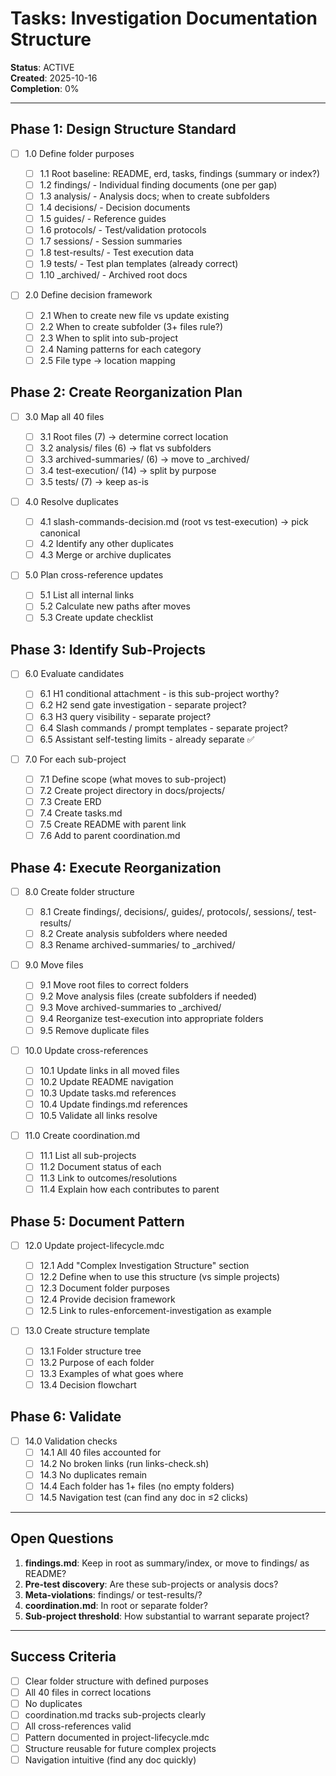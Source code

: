# Tasks: Investigation Documentation Structure

**Status**: ACTIVE  
**Created**: 2025-10-16  
**Completion**: 0%

---

## Phase 1: Design Structure Standard

- [ ] 1.0 Define folder purposes

  - [ ] 1.1 Root baseline: README, erd, tasks, findings (summary or index?)
  - [ ] 1.2 findings/ - Individual finding documents (one per gap)
  - [ ] 1.3 analysis/ - Analysis docs; when to create subfolders
  - [ ] 1.4 decisions/ - Decision documents
  - [ ] 1.5 guides/ - Reference guides
  - [ ] 1.6 protocols/ - Test/validation protocols
  - [ ] 1.7 sessions/ - Session summaries
  - [ ] 1.8 test-results/ - Test execution data
  - [ ] 1.9 tests/ - Test plan templates (already correct)
  - [ ] 1.10 \_archived/ - Archived root docs

- [ ] 2.0 Define decision framework
  - [ ] 2.1 When to create new file vs update existing
  - [ ] 2.2 When to create subfolder (3+ files rule?)
  - [ ] 2.3 When to split into sub-project
  - [ ] 2.4 Naming patterns for each category
  - [ ] 2.5 File type → location mapping

## Phase 2: Create Reorganization Plan

- [ ] 3.0 Map all 40 files

  - [ ] 3.1 Root files (7) → determine correct location
  - [ ] 3.2 analysis/ files (6) → flat vs subfolders
  - [ ] 3.3 archived-summaries/ (6) → move to \_archived/
  - [ ] 3.4 test-execution/ (14) → split by purpose
  - [ ] 3.5 tests/ (7) → keep as-is

- [ ] 4.0 Resolve duplicates

  - [ ] 4.1 slash-commands-decision.md (root vs test-execution) → pick canonical
  - [ ] 4.2 Identify any other duplicates
  - [ ] 4.3 Merge or archive duplicates

- [ ] 5.0 Plan cross-reference updates
  - [ ] 5.1 List all internal links
  - [ ] 5.2 Calculate new paths after moves
  - [ ] 5.3 Create update checklist

## Phase 3: Identify Sub-Projects

- [ ] 6.0 Evaluate candidates

  - [ ] 6.1 H1 conditional attachment - is this sub-project worthy?
  - [ ] 6.2 H2 send gate investigation - separate project?
  - [ ] 6.3 H3 query visibility - separate project?
  - [ ] 6.4 Slash commands / prompt templates - separate project?
  - [ ] 6.5 Assistant self-testing limits - already separate ✅

- [ ] 7.0 For each sub-project
  - [ ] 7.1 Define scope (what moves to sub-project)
  - [ ] 7.2 Create project directory in docs/projects/
  - [ ] 7.3 Create ERD
  - [ ] 7.4 Create tasks.md
  - [ ] 7.5 Create README with parent link
  - [ ] 7.6 Add to parent coordination.md

## Phase 4: Execute Reorganization

- [ ] 8.0 Create folder structure

  - [ ] 8.1 Create findings/, decisions/, guides/, protocols/, sessions/, test-results/
  - [ ] 8.2 Create analysis subfolders where needed
  - [ ] 8.3 Rename archived-summaries/ to \_archived/

- [ ] 9.0 Move files

  - [ ] 9.1 Move root files to correct folders
  - [ ] 9.2 Move analysis files (create subfolders if needed)
  - [ ] 9.3 Move archived-summaries to \_archived/
  - [ ] 9.4 Reorganize test-execution into appropriate folders
  - [ ] 9.5 Remove duplicate files

- [ ] 10.0 Update cross-references

  - [ ] 10.1 Update links in all moved files
  - [ ] 10.2 Update README navigation
  - [ ] 10.3 Update tasks.md references
  - [ ] 10.4 Update findings.md references
  - [ ] 10.5 Validate all links resolve

- [ ] 11.0 Create coordination.md
  - [ ] 11.1 List all sub-projects
  - [ ] 11.2 Document status of each
  - [ ] 11.3 Link to outcomes/resolutions
  - [ ] 11.4 Explain how each contributes to parent

## Phase 5: Document Pattern

- [ ] 12.0 Update project-lifecycle.mdc

  - [ ] 12.1 Add "Complex Investigation Structure" section
  - [ ] 12.2 Define when to use this structure (vs simple projects)
  - [ ] 12.3 Document folder purposes
  - [ ] 12.4 Provide decision framework
  - [ ] 12.5 Link to rules-enforcement-investigation as example

- [ ] 13.0 Create structure template
  - [ ] 13.1 Folder structure tree
  - [ ] 13.2 Purpose of each folder
  - [ ] 13.3 Examples of what goes where
  - [ ] 13.4 Decision flowchart

## Phase 6: Validate

- [ ] 14.0 Validation checks
  - [ ] 14.1 All 40 files accounted for
  - [ ] 14.2 No broken links (run links-check.sh)
  - [ ] 14.3 No duplicates remain
  - [ ] 14.4 Each folder has 1+ files (no empty folders)
  - [ ] 14.5 Navigation test (can find any doc in ≤2 clicks)

---

## Open Questions

1. **findings.md**: Keep in root as summary/index, or move to findings/ as README?
2. **Pre-test discovery**: Are these sub-projects or analysis docs?
3. **Meta-violations**: findings/ or test-results/?
4. **coordination.md**: In root or separate folder?
5. **Sub-project threshold**: How substantial to warrant separate project?

---

## Success Criteria

- [ ] Clear folder structure with defined purposes
- [ ] All 40 files in correct locations
- [ ] No duplicates
- [ ] coordination.md tracks sub-projects clearly
- [ ] All cross-references valid
- [ ] Pattern documented in project-lifecycle.mdc
- [ ] Structure reusable for future complex projects
- [ ] Navigation intuitive (find any doc quickly)
